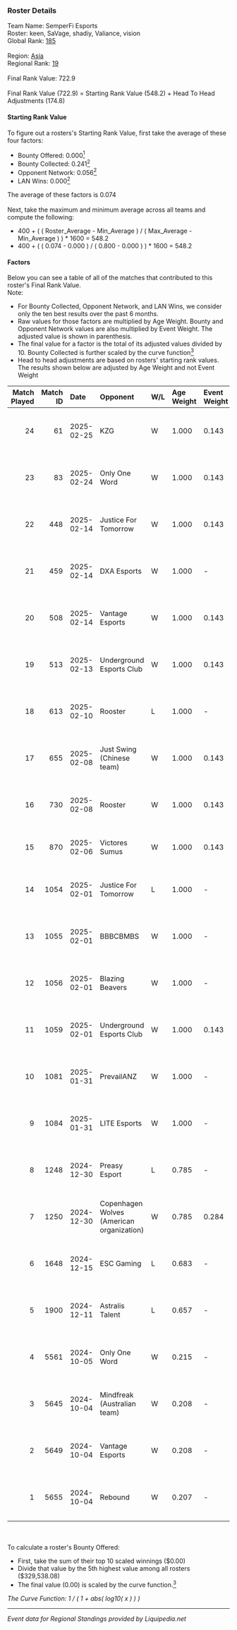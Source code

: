 ### Roster Details<br />
Team Name: SemperFi Esports<br />
Roster: keen, SaVage, shadiy, Valiance, vision<br />
Global Rank: [185](../standings_global.md)<br />
<br />
Region: [Asia]( ../standings_asia.md)<br />
Regional Rank: [19]( ../standings_asia.md)<br />
<br />
Final Rank Value:  722.9<br />
<br />
Final Rank Value (722.9) = Starting Rank Value (548.2) + Head To Head Adjustments (174.8)<br />

#### Starting Rank Value<br />
To figure out a rosters's Starting Rank Value, first take the average of these four factors:<br />
- Bounty Offered: 0.000[<sup>1</sup>](#table2)
- Bounty Collected: 0.241[<sup>2</sup>](#table1)
- Opponent Network: 0.056[<sup>2</sup>](#table1)
- LAN Wins: 0.000[<sup>2</sup>](#table1)

The average of these factors is 0.074<br />
<br />
Next, take the maximum and minimum average across all teams and compute the following:<br />
- 400 + ( ( Roster_Average - Min_Average ) / ( Max_Average - Min_Average ) ) * 1600 = 548.2
- 400 + ( ( 0.074 - 0.000 ) / ( 0.800 - 0.000 ) ) * 1600 = 548.2


#### Factors<br />
Below you can see a table of all of the matches that contributed to this roster's Final Rank Value.<br />
Note:<br />

- For Bounty Collected, Opponent Network, and LAN Wins, we consider only the ten best results over the past 6 months.
- Raw values for those factors are multiplied by Age Weight. Bounty and Opponent Network values are also multiplied by Event Weight. The adjusted value is shown in parenthesis.
- The final value for a factor is the total of its adjusted values divided by 10. Bounty Collected is further scaled by the curve function[<sup>3</sup>](#curveFunction)
- Head to head adjustments are based on rosters' starting rank values. The results shown below are adjusted by Age Weight and not Event Weight
<span id="table1"></span><br />


| Match Played | Match ID | Date       | Opponent                                  | W/L | Age Weight | Event Weight | Bounty Collected | Opponent Network | LAN Wins  | H2H Adj. | Roster                                        |
| -: | -: | :- | :- | :- | :- | :- | :- | :- | :- | -: | :- |
|           24 |       61 | 2025-02-25 | KZG                                       | W   | 1.000      | 0.143        | 0.001 (0.000)    | 0.164 (0.023)    | 0 (0.000) |    11.40 | keen, SaVage, shadiy, Valiance, vision        |
|           23 |       83 | 2025-02-24 | Only One Word                             | W   | 1.000      | 0.143        | 0.001 (0.000)    | 0.190 (0.027)    | 0 (0.000) |    11.55 | keen, SaVage, shadiy, Valiance, vision        |
|           22 |      448 | 2025-02-14 | Justice For Tomorrow                      | W   | 1.000      | 0.143        | 0.001 (0.000)    | 0.425 (0.061)    | 0 (0.000) |    15.46 | keen, SaVage, shadiy, Valiance, vision        |
|           21 |      459 | 2025-02-14 | DXA Esports                               | W   | 1.000      | -            | -                | -                | 0 (0.000) |    12.02 | keen, SaVage, shadiy, Valiance, vision        |
|           20 |      508 | 2025-02-14 | Vantage Esports                           | W   | 1.000      | 0.143        | 0.003 (0.000)    | 0.336 (0.048)    | 0 (0.000) |    15.51 | keen, SaVage, shadiy, Valiance, vision        |
|           19 |      513 | 2025-02-13 | Underground Esports Club                  | W   | 1.000      | 0.143        | 0.001 (0.000)    | 0.240 (0.034)    | 0 (0.000) |    12.90 | keen, SaVage, shadiy, Valiance, vision        |
|           18 |      613 | 2025-02-10 | Rooster                                   | L   | 1.000      | -            | -                | -                | -         |   -13.42 | keen, SaVage, shadiy, Valiance, vision        |
|           17 |      655 | 2025-02-08 | Just Swing (Chinese team)                 | W   | 1.000      | 0.143        | 0.005 (0.001)    | 0.346 (0.049)    | 0 (0.000) |    17.96 | keen, SaVage, shadiy, Valiance, vision        |
|           16 |      730 | 2025-02-08 | Rooster                                   | W   | 1.000      | 0.143        | 0.005 (0.001)    | 0.220 (0.031)    | 0 (0.000) |    18.17 | keen, SaVage, shadiy, Valiance, vision        |
|           15 |      870 | 2025-02-06 | Victores Sumus                            | W   | 1.000      | 0.143        | 0.006 (0.001)    | 0.173 (0.025)    | 0 (0.000) |    19.28 | Gratisfaction, keen, shadiy, Valiance, vision |
|           14 |     1054 | 2025-02-01 | Justice For Tomorrow                      | L   | 1.000      | -            | -                | -                | -         |   -12.86 | keen, KraxyT, shadiy, Valiance, w0mbat        |
|           13 |     1055 | 2025-02-01 | BBBCBMBS                                  | W   | 1.000      | -            | -                | -                | 0 (0.000) |     8.13 | keen, KraxyT, shadiy, Valiance, w0mbat        |
|           12 |     1056 | 2025-02-01 | Blazing Beavers                           | W   | 1.000      | -            | -                | -                | -         |     8.57 | keen, KraxyT, shadiy, Valiance, w0mbat        |
|           11 |     1059 | 2025-02-01 | Underground Esports Club                  | W   | 1.000      | 0.143        | 0.001 (0.000)    | 0.240 (0.034)    | -         |    16.18 | keen, KraxyT, shadiy, Valiance, w0mbat        |
|           10 |     1081 | 2025-01-31 | PrevailANZ                                | W   | 1.000      | -            | -                | -                | -         |    10.53 | keen, KraxyT, shadiy, Valiance, w0mbat        |
|            9 |     1084 | 2025-01-31 | LITE Esports                              | W   | 1.000      | -            | -                | -                | -         |     8.19 | keen, KraxyT, shadiy, Valiance, w0mbat        |
|            8 |     1248 | 2024-12-30 | Preasy Esport                             | L   | 0.785      | -            | -                | -                | -         |    -6.52 | keen, SaVage, shadiy, Valiance, vision        |
|            7 |     1250 | 2024-12-30 | Copenhagen Wolves (American organization) | W   | 0.785      | 0.284        | 0.016 (0.004)    | 1.000 (0.223)    | -         |    21.37 | keen, SaVage, shadiy, Valiance, vision        |
|            6 |     1648 | 2024-12-15 | ESC Gaming                                | L   | 0.683      | -            | -                | -                | -         |   -10.92 | keen, SaVage, shadiy, Valiance, vision        |
|            5 |     1900 | 2024-12-11 | Astralis Talent                           | L   | 0.657      | -            | -                | -                | -         |    -4.58 | keen, SaVage, shadiy, Valiance, vision        |
|            4 |     5561 | 2024-10-05 | Only One Word                             | W   | 0.215      | -            | -                | -                | -         |     4.15 | keen, SaVage, shadiy, Valiance, vision        |
|            3 |     5645 | 2024-10-04 | Mindfreak (Australian team)               | W   | 0.208      | -            | -                | -                | -         |     4.63 | keen, SaVage, shadiy, Valiance, vision        |
|            2 |     5649 | 2024-10-04 | Vantage Esports                           | W   | 0.208      | -            | -                | -                | -         |     4.18 | keen, SaVage, shadiy, Valiance, vision        |
|            1 |     5655 | 2024-10-04 | Rebound                                   | W   | 0.207      | -            | -                | -                | -         |     2.88 | keen, SaVage, shadiy, Valiance, vision        |

<br />
<span id="table2"></span><br />
To calculate a roster's Bounty Offered:<br />

- First, take the sum of their top 10 scaled winnings ($0.00)
- Divide that value by the 5th highest value among all rosters ($329,538.08)
- The final value (0.00) is scaled by the curve function.[<sup>3</sup>](#curveFunction)

<span id="curveFunction"></span>_The Curve Function: 1 / ( 1 + abs( log10( x ) ) )_<br />

---
_Event data for Regional Standings provided by Liquipedia.net_<br />
